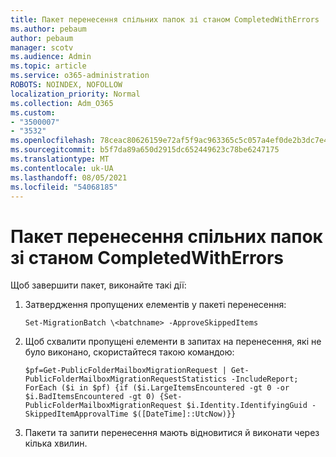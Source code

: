```yaml
---
title: Пакет перенесення спільних папок зі станом CompletedWithErrors
ms.author: pebaum
author: pebaum
manager: scotv
ms.audience: Admin
ms.topic: article
ms.service: o365-administration
ROBOTS: NOINDEX, NOFOLLOW
localization_priority: Normal
ms.collection: Adm_O365
ms.custom:
- "3500007"
- "3532"
ms.openlocfilehash: 78ceac80626159e72af5f9ac963365c5c057a4ef0de2b3dc7e4cde5e5cc155e5
ms.sourcegitcommit: b5f7da89a650d2915dc652449623c78be6247175
ms.translationtype: MT
ms.contentlocale: uk-UA
ms.lasthandoff: 08/05/2021
ms.locfileid: "54068185"
---
```

# <a name="for-public-folder-migration-batch-with-completedwitherrors-status"></a>Пакет перенесення спільних папок зі станом CompletedWithErrors

Щоб завершити пакет, виконайте такі дії: 
1. Затвердження пропущених елементів у пакеті перенесення:

    `Set-MigrationBatch \<batchname> -ApproveSkippedItems` 
2. Щоб схвалити пропущені елементи в запитах на перенесення, які не було виконано, скористайтеся такою командою:

    `$pf=Get-PublicFolderMailboxMigrationRequest | Get-PublicFolderMailboxMigrationRequestStatistics -IncludeReport; ForEach ($i in $pf) {if ($i.LargeItemsEncountered -gt 0 -or $i.BadItemsEncountered -gt 0) {Set-PublicFolderMailboxMigrationRequest $i.Identity.IdentifyingGuid -SkippedItemApprovalTime $([DateTime]::UtcNow)}}`
3. Пакети та запити перенесення мають відновитися й виконати через кілька хвилин.

